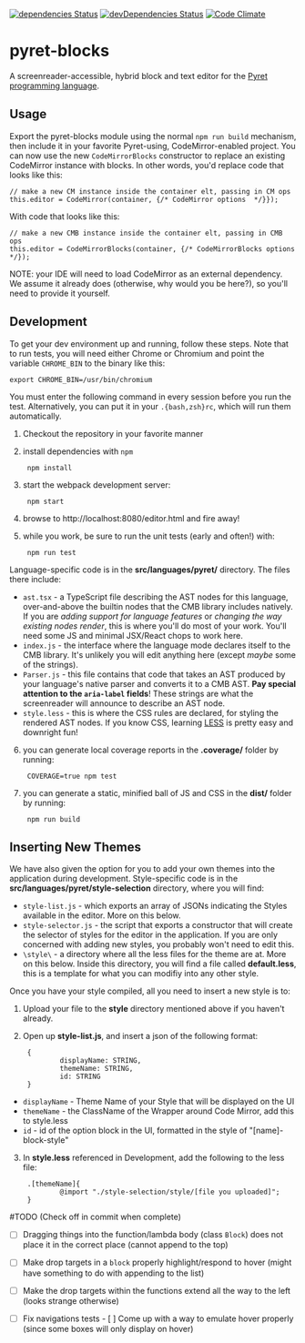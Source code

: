 [![dependencies Status](https://david-dm.org/bootstrapworld/codemirror-blocks/status.svg)](https://david-dm.org/bootstrapworld/pyret-blocks)
[![devDependencies Status](https://david-dm.org/bootstrapworld/codemirror-blocks/dev-status.svg)](https://david-dm.org/bootstrapworld/pyret-blocks?type=dev)
[![Code Climate](https://codeclimate.com/github/bootstrapworld/codemirror-blocks/badges/gpa.svg)](https://codeclimate.com/github/bootstrapworld/pyret-blocks)

# pyret-blocks
A screenreader-accessible, hybrid block and text editor for the [Pyret programming language](https://www.pyret.org).

## Usage

Export the pyret-blocks module using the normal `npm run build` mechanism, then include it in your favorite Pyret-using, CodeMirror-enabled project. You can now use the new `CodeMirrorBlocks` constructor to replace an existing CodeMirror instance with blocks. In other words, you'd replace code that looks like this:

    // make a new CM instance inside the container elt, passing in CM ops
    this.editor = CodeMirror(container, {/* CodeMirror options  */}});
With code that looks like this:

    // make a new CMB instance inside the container elt, passing in CMB ops
    this.editor = CodeMirrorBlocks(container, {/* CodeMirrorBlocks options  */});

NOTE: your IDE will need to load CodeMirror as an external dependency. We assume it already does (otherwise, why would you be here?), so you'll need to provide it yourself.

## Development

To get your dev environment up and running, follow these steps. Note that to run tests,
you will need either Chrome or Chromium and point the variable `CHROME_BIN` to the binary
like this:

```
export CHROME_BIN=/usr/bin/chromium
```

You must enter the following command in every session before you run the test.
Alternatively, you can put it in your `.{bash,zsh}rc`, which will run them automatically.

1. Checkout the repository in your favorite manner

2. install dependencies with `npm`

        npm install

3. start the webpack development server:

        npm start

4. browse to http://localhost:8080/editor.html and fire away!

5. while you work, be sure to run the unit tests (early and often!) with:

        npm run test

Language-specific code is in the **src/languages/pyret/** directory. The files there include:
- `ast.tsx` - a TypeScript file describing the AST nodes for this language, over-and-above the builtin nodes that the CMB library includes natively. If you are *adding support for language features* or *changing the way existing nodes render*, this is where you'll do most of your work. You'll need some JS and minimal JSX/React chops to work here.
- `index.js` - the interface where the language mode declares itself to the CMB library. It's unlikely you will edit anything here (except *maybe* some of the strings).
- `Parser.js` - this file contains that code that takes an AST produced by your language's native parser and converts it to a CMB AST. **Pay special attention to the `aria-label` fields**! These strings are what the screenreader will announce to describe an AST node.
- `style.less` - this is where the CSS rules are declared, for styling the rendered AST nodes. If you know CSS, learning [LESS](http://lesscss.org/features/) is pretty easy and downright fun!

6. you can generate local coverage reports in the **.coverage/** folder by running:

        COVERAGE=true npm test

7. you can generate a static, minified ball of JS and CSS in the **dist/** folder by running:

        npm run build

## Inserting New Themes
We have also given the option for you to add your own themes into the application during development. Style-specific code is in the **src/languages/pyret/style-selection** directory, where you will find:
- `style-list.js` - which exports an array of JSONs indicating the Styles available in the editor. More on this below.
- `style-selector.js` - the script that exports a constructor that will create the selector of styles for the editor in the application. If you are only concerned with adding new styles, you probably won't need to edit this.
- `\style\` - a directory where all the less files for the theme are at. More on this below. Inside this directory, you will find a file called **default.less**, this is a template for what you can modifiy into any other style.

Once you have your style compiled, all you need to insert a new style is to:

1. Upload your file to the **style** directory mentioned above if you haven't already.

2. Open up **style-list.js**, and insert a json of the following format:

        {
                displayName: STRING,
                themeName: STRING,
                id: STRING
        }

- `displayName` - Theme Name of your Style that will be displayed on the UI
- `themeName` - the ClassName of the Wrapper around Code Mirror, add this to style.less
- `id` - id of the option block in the UI, formatted in the style of "[name]-block-style"

3. In **style.less** referenced in Development, add the following to the less file:

        .[themeName]{
                @import "./style-selection/style/[file you uploaded]";
        }

#TODO (Check off in commit when complete)

- [ ] Dragging things into the function/lambda body (class `Block`) does not place it in the correct place (cannot append to the top)
- [ ] Make drop targets in a `block` properly highlight/respond to hover (might have something to do with appending to the list)
- [ ] Make the drop targets within the functions extend all the way to the left (looks strange otherwise)

- [ ] Fix navigations tests
        - [ ] Come up with a way to emulate hover properly (since some boxes will only display on hover)


